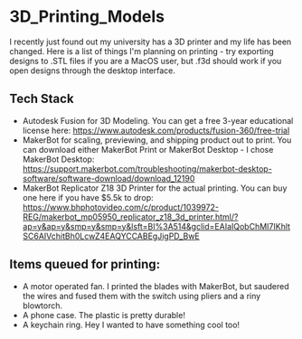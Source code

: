 # 3D_Printing_Models
I recently just found out my university has a 3D printer and my life has been changed. Here is a list of things I'm planning on printing - try exporting designs to .STL files if you are a MacOS user, but .f3d should work if you open designs through the desktop interface.

## Tech Stack
- Autodesk Fusion for 3D Modeling. You can get a free 3-year educational license here: <https://www.autodesk.com/products/fusion-360/free-trial>
- MakerBot for scaling, previewing, and shipping product out to print. You can download either MakerBot Print or MakerBot Desktop - I chose MakerBot Desktop: <https://support.makerbot.com/troubleshooting/makerbot-desktop-software/software-download/download_12190>
- MakerBot Replicator Z18 3D Printer for the actual printing. You can buy one here if you have $5.5k to drop: <https://www.bhphotovideo.com/c/product/1039972-REG/makerbot_mp05950_replicator_z18_3d_printer.html/?ap=y&ap=y&smp=y&smp=y&lsft=BI%3A514&gclid=EAIaIQobChMI7IKhltSC6AIVchitBh0LcwZ4EAQYCCABEgJigPD_BwE>

## Items queued for printing:
- A motor operated fan. I printed the blades with MakerBot, but saudered the wires and fused them with the switch using pliers and a riny blowtorch.
- A phone case. The plastic is pretty durable!
- A keychain ring. Hey I wanted to have something cool too!
